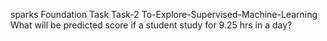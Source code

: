 sparks Foundation Task
Task-2 To-Explore-Supervised-Machine-Learning
What will be predicted score if a student study for 9.25 hrs in a day?
